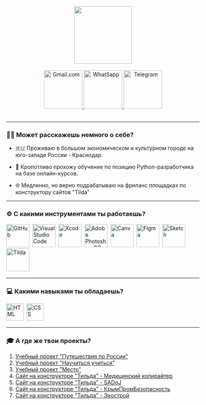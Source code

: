 <div id="header" align="center">
  <img src="https://media1.giphy.com/media/lP8xu5t2DLGG045H8F/giphy.gif" width="150"/>
</div>

<br>
<div id="badges" align="center">
  <a href="olegano123@gmail.com">
    <img src="https://i.imgur.com/hilolfv.png" alt="Gmail.com" width="100"/>
  </a>
  <a href="https://wa.me/89788157307">
    <img src="https://i.imgur.com/MIAtTtx.png" alt="WhatSapp" width="100"/>
  </a>
  <a href="t-do.ru/gvardeets96/">
    <img src="https://i.imgur.com/6cG59I1.png" alt="Telegram" width="100"/>
  </a>
</div>
<br>
<div align="center"><img src="https://komarev.com/ghpvc/?username=Olegano123&style=flat-square&color=blue" alt=""/></div>

---

### :man_technologist: Может расскажешь немного о себе?

- :ru: Проживаю в большом экономическом и культурном городе на юго-западе России - Краснодар.

- :pencil: Кропотливо прохожу обучение по позицию Python-разработчика на базе онлайн-курсов.

- 🌐 Медленно, но верно подрабатываю на фриланс площадках по конструктору сайтов "Tilda"    

---
### :gear: C какими инструментами ты работаешь?
<img src="https://i.imgur.com/zeHjCge.png" alt="GitHub" title="GitHub" width="60"/>&nbsp;
<img src="https://i.imgur.com/4f9pZeA.png" alt="Visual Studio Code" title="Visual Studio Code" width="60"/>&nbsp;
<img src="https://i.imgur.com/4pRMEvy.png" alt="Xcode" title="Xcode" width="60"/>&nbsp;
<img src="https://i.imgur.com/0YCOTiP.png" alt="Adobe Photoshop CC" title="Adobe Photoshop CC" width="60"/>&nbsp;
<img src="https://i.imgur.com/auPCjk7.png" alt="Canva" title="Canva" width="60"/>&nbsp;
<img src="https://i.imgur.com/Icabc61.png" alt="Figma" title="Figma" width="60"/>&nbsp;
<img src="https://i.imgur.com/wnRuysp.png" alt="Sketch" title="Sketch" width="60"/>&nbsp;
<img src="https://i.imgur.com/ZioA9mW.png" alt="Tilda" title="Tilda" width="60"/>&nbsp;

---

### :computer: Какими навыками ты обладаешь?
<img src="https://i.imgur.com/5RgcQ8W.png" alt="HTML" title="HTML" width="45"/>&nbsp;
<img src="https://i.imgur.com/7nRMN0O.png" alt="CSS" title="CSS" width="45"/>&nbsp;

---

### :mortar_board: А где же твои проекты?
1. [Учебный проект "Путешествия по России"](https://olegano123.github.io/russian-travel/)
2. [Учебный проект "Научиться учиться"](https://olegano123.github.io/how-to-learn-plus/)
3. [Учебный проект "Место"](https://olegano123.github.io/mesto-project/)
4. [Сайт на конструкторе "Тильда" - Медицинский копирайтер](https://medical-copywriter.ru/)
5. [Сайт на конструкторе "Тильда" - SADoJ](http://sadoj.ru/)
6. [Сайт на конструкторе "Тильда" - КрымПромБезопасность](http://krymprombez.ru/)
7. [Сайт на конструкторе "Тильда" - Экострой](https://ecostroy15.ru/)
